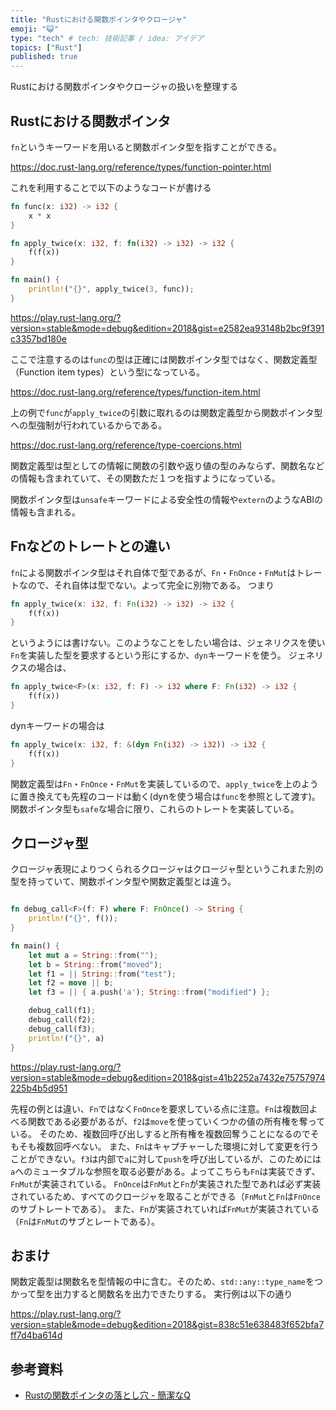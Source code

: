 ```yaml
---
title: "Rustにおける関数ポインタやクロージャ"
emoji: "😺"
type: "tech" # tech: 技術記事 / idea: アイデア
topics: ["Rust"]
published: true
---
```


Rustにおける関数ポインタやクロージャの扱いを整理する

## Rustにおける関数ポインタ
`fn`というキーワードを用いると関数ポインタ型を指すことができる。

https://doc.rust-lang.org/reference/types/function-pointer.html

これを利用することで以下のようなコードが書ける

```rust:main.rs
fn func(x: i32) -> i32 {
    x * x
}

fn apply_twice(x: i32, f: fn(i32) -> i32) -> i32 {
    f(f(x))
}

fn main() {
    println!("{}", apply_twice(3, func));
}
```

https://play.rust-lang.org/?version=stable&mode=debug&edition=2018&gist=e2582ea93148b2bc9f391c3357bd180e

ここで注意するのは`func`の型は正確には関数ポインタ型ではなく、関数定義型（Function item types）という型になっている。

https://doc.rust-lang.org/reference/types/function-item.html

上の例で`func`が`apply_twice`の引数に取れるのは関数定義型から関数ポインタ型への型強制が行われているからである。

https://doc.rust-lang.org/reference/type-coercions.html

関数定義型は型としての情報に関数の引数や返り値の型のみならず、関数名などの情報も含まれていて、その関数ただ１つを指すようになっている。

関数ポインタ型は`unsafe`キーワードによる安全性の情報や`extern`のようなABIの情報も含まれる。

## Fnなどのトレートとの違い
`fn`による関数ポインタ型はそれ自体で型であるが、`Fn`・`FnOnce`・`FnMut`はトレートなので、それ自体は型でない。よって完全に別物である。
つまり

```rust
fn apply_twice(x: i32, f: Fn(i32) -> i32) -> i32 {
    f(f(x))
}
```

というようには書けない。このようなことをしたい場合は、ジェネリクスを使い`Fn`を実装した型を要求するという形にするか、`dyn`キーワードを使う。
ジェネリクスの場合は、
```rust
fn apply_twice<F>(x: i32, f: F) -> i32 where F: Fn(i32) -> i32 {
    f(f(x))
}
```
dynキーワードの場合は
```rust
fn apply_twice(x: i32, f: &(dyn Fn(i32) -> i32)) -> i32 {
    f(f(x))
}
```

関数定義型は`Fn`・`FnOnce`・`FnMut`を実装しているので、`apply_twice`を上のように置き換えても先程のコードは動く(dynを使う場合は`func`を参照として渡す)。
関数ポインタ型も`safe`な場合に限り、これらのトレートを実装している。

## クロージャ型
クロージャ表現によりつくられるクロージャはクロージャ型というこれまた別の型を持っていて、関数ポインタ型や関数定義型とは違う。
```rust:main.rs

fn debug_call<F>(f: F) where F: FnOnce() -> String {
    println!("{}", f());
}

fn main() {
    let mut a = String::from("");
    let b = String::from("moved");
    let f1 = || String::from("test");
    let f2 = move || b;
    let f3 = || { a.push('a'); String::from("modified") };

    debug_call(f1);
    debug_call(f2);
    debug_call(f3);
    println!("{}", a)
}
```
https://play.rust-lang.org/?version=stable&mode=debug&edition=2018&gist=41b2252a7432e75757974225b4b5d951

先程の例とは違い、`Fn`ではなく`FnOnce`を要求している点に注意。`Fn`は複数回よべる関数である必要があるが、`f2`は`move`を使っていくつかの値の所有権を奪っている。
そのため、複数回呼び出しすると所有権を複数回奪うことになるのでそもそも複数回呼べない。
また、`Fn`はキャプチャーした環境に対して変更を行うことができない。`f3`は内部で`a`に対して`push`を呼び出しているが、このためには`a`へのミュータブルな参照を取る必要がある。よってこちらも`Fn`は実装できず、`FnMut`が実装されている。
`FnOnce`は`FnMut`と`Fn`が実装された型であれば必ず実装されているため、すべてのクロージャを取ることができる（`FnMut`と`Fn`は`FnOnce`のサブトレートである）。
また、`Fn`が実装されていれば`FnMut`が実装されている（`Fn`は`FnMut`のサブとレートである）。

## おまけ
関数定義型は関数名を型情報の中に含む。そのため、`std::any::type_name`をつかって型を出力すると関数名を出力できたりする。
実行例は以下の通り

https://play.rust-lang.org/?version=stable&mode=debug&edition=2018&gist=838c51e638483f652bfa7ff7d4ba614d


## 参考資料
- [Rustの関数ポインタの落とし穴 - 簡潔なQ](https://qnighy.hatenablog.com/entry/2018/02/11/220000)
